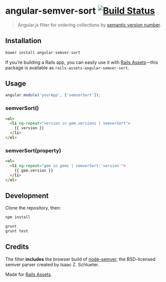 # angular-semver-sort [![Build Status](https://travis-ci.org/monterail/angular-semver-sort.png)](https://travis-ci.org/monterail/angular-semver-sort)

> Angular.js filter for ordering collections by [semantic version number](http://semver.org).

## Installation

```sh
bower install angular-semver-sort
```

If you’re building a Rails app, you can easily use it with [Rails Assets](https://rails-assets.org)—this package is available as `rails-assets-angular-semver-sort`.

## Usage

```js
angular.module('yourApp', ['semverSort']);
```

### semverSort()

```html
<ol>
  <li ng-repeat="version in gem.versions | semverSort">
    {{ version }}
  </li>
</ol>
```

### semverSort(property)

```html
<ol>
  <li ng-repeat="gem in gems | semverSort:'version'">
    {{ gem.version }}
  </li>
</ol>
```

## Development

Clone the repository, then:

```sh
npm install

grunt
grunt test
```

## Credits

The filter **includes** the browser build of [node-semver](https://github.com/isaacs/node-semver), the BSD-licensed semver parser created by Isaac Z. Schlueter.

Made for [Rails Assets](https://rails-assets.org).
